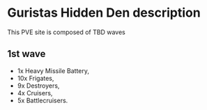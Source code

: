 # Guristas Hidden Den description
This PVE site is composed of TBD waves

## 1st wave
 - 1x Heavy Missile Battery,
 - 10x Frigates,
 - 9x Destroyers,
 - 4x Cruisers,
 - 5x Battlecruisers.
